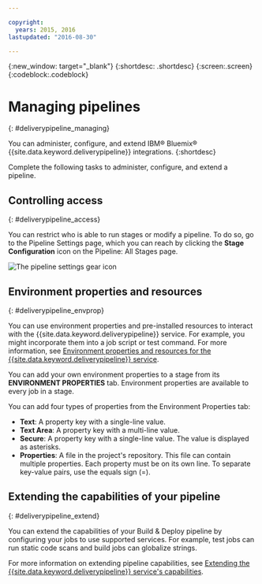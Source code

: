 ```yaml
---

copyright:
  years: 2015, 2016
lastupdated: "2016-08-30"

---
```

<!-- Copyright info at top of file: REQUIRED
    The copyright info is YAML content that must occur at the top of the MD file, before attributes are listed.
    It must be surrounded by 3 dashes.
    The value "years" can contain just one year or a two years separated by a comma. (years: 2014, 2016)
    Indentation as per the previous template must be preserved.
-->

{:new_window: target="_blank"}
{:shortdesc: .shortdesc}
{:screen:.screen}
{:codeblock:.codeblock}

# Managing pipelines
{: #deliverypipeline_managing}

You can administer, configure, and extend IBM&reg; Bluemix&reg; {{site.data.keyword.deliverypipeline}} integrations.
{:shortdesc}

Complete the following tasks to administer, configure, and extend a pipeline.

## Controlling access
{: #deliverypipeline_access}

You can restrict who is able to run stages or modify a pipeline. To do so, go to the Pipeline Settings page, which you can reach by clicking the **Stage Configuration** icon on the Pipeline: All Stages page.

![The pipeline settings gear icon](images/pipeline_settings.png)

## Environment properties and resources
{: #deliverypipeline_envprop}

You can use environment properties and pre-installed resources to interact with the {{site.data.keyword.deliverypipeline}} service. For example, you might incorporate them into a job script or test command. For more information, see [Environment properties and resources for the {{site.data.keyword.deliverypipeline}} service](/docs/services/DeliveryPipeline/deploy_var.html).

You can add your own environment properties to a stage from its **ENVIRONMENT PROPERTIES** tab. Environment properties are available to every job in a stage.

You can add four types of properties from the Environment Properties tab:
* **Text**: A property key with a single-line value.
* **Text Area**: A property key with a multi-line value.
* **Secure**: A property key with a single-line value. The value is displayed as asterisks.
* **Properties**: A file in the project's repository. This file can contain multiple properties. Each property must be on its own line. To separate key-value pairs, use the equals sign (=).

## Extending the capabilities of your pipeline
{: #deliverypipeline_extend}

You can extend the capabilities of your Build & Deploy pipeline by configuring your jobs to use supported services. For example, test jobs can run static code scans and build jobs can globalize strings.

For more information on extending pipeline capabilities, see [Extending the {{site.data.keyword.deliverypipeline}} service's capabilities](/docs/services/DeliveryPipeline/deliverypipeline_extension.html).
